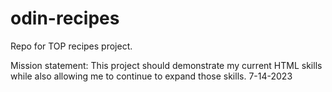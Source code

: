 # odin-recipes
Repo for TOP recipes project.

Mission statement:
This project should demonstrate my current HTML skills while also allowing me to continue to expand those skills.
7-14-2023



